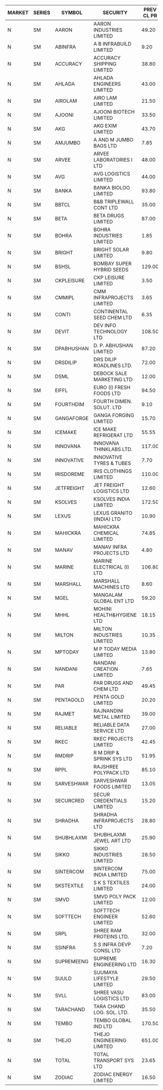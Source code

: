 


| MARKET | SERIES | SYMBOL | SECURITY | PREV CL PR | OPEN PRICE | HIGH PRICE | LOW PRICE | CLOSE PRICE | NET TRDVAL | NET TRDQTY | CORP IND | HI 52 WK | LO 52 WK |
| ----- | ----- | ----- | ----- | ----- | ----- | ----- | ----- | ----- | ----- | ----- | ----- | ----- | ----- |
| N | SM | AARON | AARON INDUSTRIES LIMITED | 49.20 | 50.00 | 50.00 | 50.00 | 50.00 | 165000.00 | 3300 |  | 51.85 | 40.00 |
| N | SM | ABINFRA | A B INFRABUILD LIMITED | 9.20 | 8.75 | 8.75 | 8.75 | 8.75 | 35000.00 | 4000 |  | 21.00 | 8.45 |
| N | SM | ACCURACY | ACCURACY SHIPPING LIMITED | 38.80 | 42.60 | 42.60 | 38.10 | 38.10 | 264400.00 | 6400 |  | 42.60 | 12.35 |
| N | SM | AHLADA | AHLADA ENGINEERS LIMITED | 43.00 | 42.50 | 44.50 | 42.50 | 44.50 | 131500.00 | 3000 |  | 69.95 | 36.30 |
| N | SM | AIROLAM | AIRO LAM LIMITED | 21.50 | 22.00 | 22.10 | 22.00 | 22.10 | 132300.00 | 6000 |  | 32.95 | 14.45 |
| N | SM | AJOONI | AJOONI BIOTECH LIMITED | 33.50 | 34.00 | 35.00 | 33.50 | 34.80 | 5597600.00 | 164000 |  | 35.75 | 6.35 |
| N | SM | AKG | AKG EXIM LIMITED | 43.70 | 44.00 | 51.00 | 44.00 | 48.30 | 3198600.00 | 68000 |  | 51.00 | 30.00 |
| N | SM | AMJUMBO | A AND M JUMBO BAGS LTD | 7.85 | 7.50 | 7.90 | 7.50 | 7.90 | 123200.00 | 16000 |  | 14.70 | 5.85 |
| N | SM | ARVEE | ARVEE LABORATORIES I LTD | 48.00 | 51.00 | 57.60 | 51.00 | 57.60 | 331200.00 | 6000 |  | 57.60 | 37.60 |
| N | SM | AVG | AVG LOGISTICS LIMITED | 44.00 | 46.10 | 46.10 | 46.10 | 46.10 | 55320.00 | 1200 |  | 97.90 | 23.10 |
| N | SM | BANKA | BANKA BIOLOO LIMITED | 93.80 | 94.95 | 96.95 | 89.15 | 90.05 | 1534800.00 | 16800 |  | 102.00 | 56.75 |
| N | SM | BBTCL | B&B TRIPLEWALL CONT LTD | 35.00 | 34.50 | 34.55 | 34.50 | 34.50 | 207150.00 | 6000 |  | 42.00 | 21.60 |
| N | SM | BETA | BETA DRUGS LIMITED | 87.00 | 86.05 | 86.05 | 86.00 | 86.00 | 137640.00 | 1600 |  | 104.60 | 37.00 |
| N | SM | BOHRA | BOHRA INDUSTRIES LIMITED | 1.85 | 1.80 | 1.80 | 1.80 | 1.80 | 3600.00 | 2000 |  | 4.40 | .35 |
| N | SM | BRIGHT | BRIGHT SOLAR LIMITED | 9.80 | 9.40 | 9.45 | 9.35 | 9.35 | 309150.00 | 33000 |  | 19.90 | 4.70 |
| N | SM | BSHSL | BOMBAY SUPER HYBRID SEEDS | 129.00 | 115.10 | 115.10 | 115.00 | 115.00 | 736320.00 | 6400 | XB | 134.05 | 85.70 |
| N | SM | CKPLEISURE | CKP LEISURE LIMITED | 3.50 | 3.50 | 3.50 | 3.50 | 3.50 | 14000.00 | 4000 |  | 7.55 | 3.15 |
| N | SM | CMMIPL | CMM INFRAPROJECTS LIMITED | 3.65 | 3.80 | 3.80 | 3.80 | 3.80 | 34200.00 | 9000 |  | 9.25 | 2.40 |
| N | SM | CONTI | CONTINENTAL SEED CHEM LTD | 6.35 | 6.60 | 6.65 | 6.60 | 6.65 | 44162.25 | 6666 |  | 102.20 | 5.55 |
| N | SM | DEVIT | DEV INFO TECHNOLOGY LTD | 108.50 | 109.00 | 109.00 | 109.00 | 109.00 | 327000.00 | 3000 |  | 120.00 | 57.00 |
| N | SM | DPABHUSHAN | D. P. ABHUSHAN LIMITED | 87.20 | 89.85 | 91.00 | 88.05 | 89.80 | 5395400.00 | 60000 |  | 91.00 | 37.50 |
| N | SM | DRSDILIP | DRS DILIP ROADLINES LTD. | 72.00 | 71.00 | 74.60 | 71.00 | 74.45 | 11666240.00 | 160000 |  | 78.00 | 60.00 |
| N | SM | DSML | DEBOCK SALE MARKETING LTD | 12.00 | 12.60 | 12.60 | 12.55 | 12.55 | 150900.00 | 12000 |  | 12.60 | 3.50 |
| N | SM | EIFFL | EURO (I) FRESH FOODS LTD | 94.50 | 94.00 | 95.00 | 94.00 | 95.00 | 226800.00 | 2400 |  | 131.00 | 71.00 |
| N | SM | FOURTHDIM | FOURTH DIMEN. SOLUT. LTD | 9.10 | 9.55 | 9.55 | 9.55 | 9.55 | 19100.00 | 2000 |  | 16.25 | 5.30 |
| N | SM | GANGAFORGE | GANGA FORGING LIMITED | 15.70 | 16.10 | 16.15 | 16.05 | 16.10 | 579300.00 | 36000 |  | 18.75 | 8.70 |
| N | SM | ICEMAKE | ICE MAKE REFRIGERAT LTD | 55.55 | 58.30 | 58.30 | 58.30 | 58.30 | 233200.00 | 4000 |  | 65.50 | 25.65 |
| N | SM | INNOVANA | INNOVANA THINKLABS LTD. | 117.00 | 118.00 | 119.90 | 118.00 | 119.90 | 237900.00 | 2000 |  | 326.40 | 73.05 |
| N | SM | INNOVATIVE | INNOVATIVE TYRES & TUBES | 7.70 | 7.85 | 7.85 | 7.70 | 7.85 | 140550.00 | 18000 |  | 16.25 | 5.40 |
| N | SM | IRISDOREME | IRIS CLOTHINGS LIMITED | 110.00 | 110.00 | 110.00 | 110.00 | 110.00 | 704000.00 | 6400 |  | 192.00 | 106.25 |
| N | SM | JETFREIGHT | JET FREIGHT LOGISTICS LTD | 12.60 | 13.20 | 13.20 | 13.20 | 13.20 | 52800.00 | 4000 |  | 21.65 | 11.90 |
| N | SM | KSOLVES | KSOLVES INDIA LIMITED | 172.50 | 194.00 | 194.00 | 194.00 | 194.00 | 232800.00 | 1200 |  | 194.00 | 102.05 |
| N | SM | LEXUS | LEXUS GRANITO (INDIA) LTD | 10.90 | 11.35 | 11.40 | 11.35 | 11.35 | 56800.00 | 5000 |  | 17.35 | 4.55 |
| N | SM | MAHICKRA | MAHICKRA CHEMICAL LIMITED | 74.85 | 74.40 | 75.00 | 74.40 | 74.75 | 336225.00 | 4500 |  | 93.50 | 52.10 |
| N | SM | MANAV | MANAV INFRA PROJECTS LTD | 4.80 | 4.65 | 4.65 | 4.65 | 4.65 | 18600.00 | 4000 |  | 5.50 | 4.25 |
| N | SM | MARINE | MARINE ELECTRICAL (I) LTD | 106.80 | 104.50 | 107.75 | 103.25 | 107.45 | 17573700.00 | 168000 |  | 123.00 | 78.00 |
| N | SM | MARSHALL | MARSHALL MACHINES LTD | 8.60 | 9.00 | 9.00 | 8.60 | 8.60 | 106800.00 | 12000 |  | 24.45 | 4.85 |
| N | SM | MGEL | MANGALAM GLOBAL ENT LTD | 59.20 | 60.85 | 62.50 | 60.85 | 61.50 | 3071700.00 | 50000 |  | 65.10 | 51.05 |
| N | SM | MHHL | MOHINI HEALTH&HYGIENE LTD | 18.15 | 19.00 | 19.00 | 18.00 | 18.00 | 111000.00 | 6000 |  | 23.20 | 11.35 |
| N | SM | MILTON | MILTON INDUSTRIES LIMITED | 10.35 | 10.85 | 10.85 | 10.40 | 10.65 | 371580.00 | 35200 |  | 16.35 | 7.00 |
| N | SM | MPTODAY | M P TODAY MEDIA LIMITED | 13.80 | 14.00 | 14.45 | 14.00 | 14.45 | 200100.00 | 14000 |  | 33.00 | 13.15 |
| N | SM | NANDANI | NANDANI CREATION LIMITED | 7.65 | 8.00 | 8.00 | 8.00 | 8.00 | 40000.00 | 5000 |  | 11.15 | 5.50 |
| N | SM | PAR | PAR DRUGS AND CHEM LTD | 49.45 | 49.00 | 49.00 | 49.00 | 49.00 | 98000.00 | 2000 |  | 52.75 | 26.20 |
| N | SM | PENTAGOLD | PENTA GOLD LIMITED | 20.20 | 21.10 | 21.10 | 21.10 | 21.10 | 696300.00 | 33000 |  | 43.75 | 15.40 |
| N | SM | RAJMET | RAJNANDINI METAL LIMITED | 39.00 | 38.80 | 39.80 | 38.80 | 39.80 | 472000.00 | 12000 |  | 39.80 | 26.05 |
| N | SM | RELIABLE | RELIABLE DATA SERVICE LTD | 27.00 | 26.40 | 26.40 | 26.40 | 26.40 | 63360.00 | 2400 |  | 36.40 | 19.95 |
| N | SM | RKEC | RKEC PROJECTS LIMITED | 42.45 | 42.45 | 42.45 | 38.00 | 38.20 | 1044550.00 | 27000 |  | 66.65 | 26.20 |
| N | SM | RMDRIP | R M DRIP & SPRINK SYS LTD | 51.95 | 50.00 | 54.20 | 50.00 | 54.20 | 3130200.00 | 58000 |  | 63.00 | 14.00 |
| N | SM | RPPL | RAJSHREE POLYPACK LTD | 85.10 | 89.35 | 89.35 | 89.35 | 89.35 | 89350.00 | 1000 |  | 108.00 | 47.75 |
| N | SM | SARVESHWAR | SARVESHWAR FOODS LIMITED | 13.05 | 13.70 | 13.70 | 13.20 | 13.20 | 43040.00 | 3200 |  | 38.00 | 8.45 |
| N | SM | SECURCRED | SECUR CREDENTIALS LIMITED | 15.20 | 15.95 | 15.95 | 15.90 | 15.90 | 28680.00 | 1800 |  | 72.00 | 12.15 |
| N | SM | SHRADHA | SHRADHA INFRAPROJECTS LTD | 28.80 | 30.10 | 30.10 | 30.10 | 30.10 | 60200.00 | 2000 |  | 51.35 | 21.25 |
| N | SM | SHUBHLAXMI | SHUBHLAXMI JEWEL ART LTD | 25.90 | 27.15 | 27.15 | 27.15 | 27.15 | 54300.00 | 2000 |  | 192.50 | 16.30 |
| N | SM | SIKKO | SIKKO INDUSTRIES LIMITED | 28.50 | 29.00 | 29.00 | 29.00 | 29.00 | 116000.00 | 4000 |  | 33.80 | 18.00 |
| N | SM | SINTERCOM | SINTERCOM INDIA LIMITED | 75.00 | 75.00 | 75.00 | 75.00 | 75.00 | 150000.00 | 2000 |  | 82.65 | 35.55 |
| N | SM | SKSTEXTILE | S K S TEXTILES LIMITED | 24.00 | 24.90 | 25.20 | 24.90 | 25.20 | 100500.00 | 4000 |  | 48.90 | 22.25 |
| N | SM | SMVD | SMVD POLY PACK LIMITED | 12.00 | 11.50 | 11.50 | 11.50 | 11.50 | 23000.00 | 2000 |  | 13.00 | 6.45 |
| N | SM | SOFTTECH | SOFTTECH ENGINEER LIMITED | 52.60 | 55.00 | 55.20 | 55.00 | 55.20 | 264640.00 | 4800 |  | 76.25 | 32.45 |
| N | SM | SRPL | SHREE RAM PROTEINS LTD. | 32.00 | 35.20 | 35.20 | 32.55 | 32.55 | 401200.00 | 12000 |  | 36.00 | 22.50 |
| N | SM | SSINFRA | S S INFRA DEVP CONSL LTD | 7.20 | 7.50 | 7.55 | 7.50 | 7.55 | 90300.00 | 12000 |  | 17.20 | 6.90 |
| N | SM | SUPREMEENG | SUPREME ENGINEERING LTD | 16.30 | 16.75 | 17.00 | 16.75 | 16.85 | 403200.00 | 24000 |  | 36.00 | 13.20 |
| N | SM | SUULD | SUUMAYA LIFESTYLE LIMITED | 29.50 | 30.00 | 30.00 | 30.00 | 30.00 | 2880000.00 | 96000 |  | 41.00 | 17.55 |
| N | SM | SVLL | SHREE VASU LOGISTICS LTD | 83.00 | 83.30 | 83.30 | 83.30 | 83.30 | 83300.00 | 1000 |  | 126.35 | 70.00 |
| N | SM | TARACHAND | TARA CHAND LOG. SOL. LTD. | 35.50 | 35.50 | 35.50 | 35.50 | 35.50 | 71000.00 | 2000 |  | 43.00 | 21.10 |
| N | SM | TEMBO | TEMBO GLOBAL IND LTD | 170.50 | 170.00 | 170.00 | 170.00 | 170.00 | 340000.00 | 2000 |  | 172.00 | 107.00 |
| N | SM | THEJO | THEJO ENGINEERING LIMITED | 651.00 | 669.80 | 683.55 | 669.00 | 683.55 | 123111830.00 | 181200 |  | 683.55 | 350.55 |
| N | SM | TOTAL | TOTAL TRANSPORT SYS LTD | 23.65 | 24.80 | 24.80 | 24.80 | 24.80 | 148800.00 | 6000 |  | 48.95 | 17.50 |
| N | SM | ZODIAC | ZODIAC ENERGY LIMITED | 16.50 | 16.45 | 16.50 | 16.45 | 16.50 | 65900.00 | 4000 |  | 27.50 | 11.25 |



